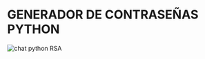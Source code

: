 # GENERADOR DE CONTRASEÑAS PYTHON
![chat python RSA](https://raw.githubusercontent.com/RomanAlejandro/Gen_Contra_python/main/GENERADOR%20DE%20CONTRASE%C3%91AS.png)
